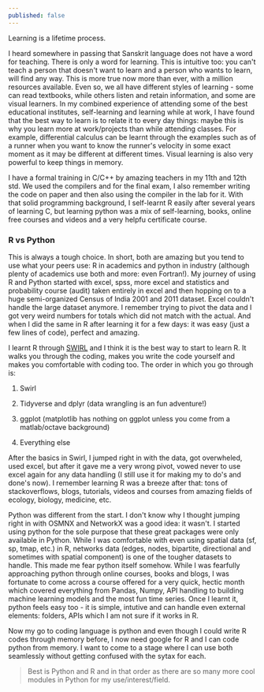 ```yaml
---
published: false
---
```

Learning is a lifetime process. 

I heard somewhere in passing that Sanskrit language does not have a word for teaching. There is only a word for learning. This is intuitive too: you can't teach a person that doesn't want to learn and a person who wants to learn, will find any way. This is more true now more than ever, with a million resources available. Even so, we all have different styles of learning - some can read textbooks, while others listen and retain information, and some are visual learners. In my combined experience of attending some of the best educational institutes, self-learning and learning while at work, I have found that the best way to learn is to relate it to every day things: maybe this is why you learn more at work/projects than while attending classes. For example, differential calculus can be learnt through the examples such as of a runner when you want to know the runner's velocity in some exact moment as it may be different at different times. Visual learning is also very powerful to keep things in memory.

I have a formal training in C/C++ by amazing teachers in my 11th and 12th std. We used the compilers and for the final exam, I also remember writing the code on paper and then also using the compiler in the lab for it. With that solid programming background, I self-learnt R easily after several years of learning C, but learning python was a mix of self-learning, books, online free courses and videos and a very helpfu certificate course. 

### R vs Python 

This is always a tough choice. In short, both are amazing but you tend to use what your peers use: R in academics and python in industry (although plenty of academics use both and more: even Fortran!). My journey of using R and Python started with excel, spss, more excel and statistics and probability course (audit) taken entirely in excel and then hopping on to a huge semi-organized Census of India 2001 and 2011 dataset. Excel couldn't handle the large dataset anymore. I remember trying to pivot the data and I got very weird numbers for totals which did not match with the actual. And when I did the same in R after learning it for a few days: it was easy (just a few lines of code), perfect and amazing. 

I learnt R through [SWIRL](https://swirlstats.com/) and I think it is the best way to start to learn R. It walks you through the coding, makes you write the code yourself and makes you comfortable with coding too. The order in which you go through is:

1. Swirl

2. Tidyverse and dplyr (data wrangling is an fun adventure!)

3. ggplot (matplotlib has nothing on ggplot unless you come from a matlab/octave background)

4. Everything else

After the basics in Swirl, I jumped right in with the data, got overwheled, used excel, but after it gave me a very wrong pivot, vowed never to use excel again for any data handling (I still use it for making my to do's and done's now). I remember learning R was a breeze after that: tons of stackoverflows, blogs, tutorials, videos and courses from amazing fields of ecology, biology, medicine, etc. 

Python was different from the start. I don't know why I thought jumping right in with OSMNX and NetworkX was a good idea: it wasn't. I started using python for the sole purpose that these great packages were only available in Python. While I was comfortable with even using spatial data (sf, sp, tmap, etc.) in R, networks data (edges, nodes, bipartite, directional and sometimes with spatial component) is one of the tougher datasets to handle. This made me fear python itself somehow. While I was fearfully approaching python through online courses, books and blogs, I was fortunate to come across a course offered for a very quick, hectic month which covered everything from Pandas, Numpy, API handling to building machine learning models and the most fun time series. Once I learnt it, python feels easy too - it is simple, intutive and can handle even external elements: folders, APIs which I am not sure if it works in R.

Now my go to coding language is python and even though I could write R codes through memory before, I now need google for R and I can code python from memory. I want to come to a stage where I can use both seamlessly without getting confused with the sytax for each. 

> Best is Python and R and in that order as there are so many more cool modules in Python for my use/interest/field.